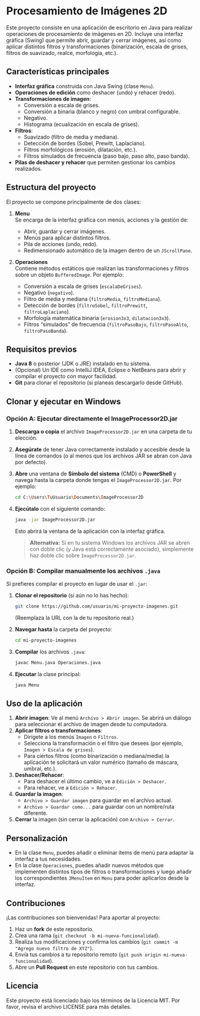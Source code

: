 # Procesamiento de Imágenes 2D

Este proyecto consiste en una aplicación de escritorio en Java para realizar operaciones de procesamiento de imágenes en 2D. Incluye una interfaz gráfica (Swing) que permite abrir, guardar y cerrar imágenes, así como aplicar distintos filtros y transformaciones (binarización, escala de grises, filtros de suavizado, realce, morfología, etc.).

## Características principales

- **Interfaz gráfica** construida con Java Swing (clase `Menu`).
- **Operaciones de edición** como deshacer (undo) y rehacer (redo).
- **Transformaciones de imagen**: 
  - Conversión a escala de grises.
  - Conversión a binaria (blanco y negro) con umbral configurable.
  - Negativo.
  - Histograma (ecualización en escala de grises).
- **Filtros**:
  - Suavizado (filtro de media y mediana).
  - Detección de bordes (Sobel, Prewitt, Laplaciano).
  - Filtros morfológicos (erosión, dilatación, etc.).
  - Filtros simulados de frecuencia (paso bajo, paso alto, paso banda).
- **Pilas de deshacer y rehacer** que permiten gestionar los cambios realizados.

## Estructura del proyecto

El proyecto se compone principalmente de dos clases:

1. **Menu**  
   Se encarga de la interfaz gráfica con menús, acciones y la gestión de:
   - Abrir, guardar y cerrar imágenes.
   - Menús para aplicar distintos filtros.
   - Pila de acciones (undo, redo).
   - Redimensionado automático de la imagen dentro de un `JScrollPane`.

2. **Operaciones**  
   Contiene métodos estáticos que realizan las transformaciones y filtros sobre un objeto `BufferedImage`. Por ejemplo:
   - Conversión a escala de grises (`escalaDeGrises`).
   - Negativo (`negativo`).
   - Filtro de media y mediana (`filtroMedia`, `filtroMediana`).
   - Detección de bordes (`filtroSobel`, `filtroPrewitt`, `filtroLaplaciano`).
   - Morfología matemática binaria (`erosion3x3`, `dilatacion3x3`).
   - Filtros “simulados” de frecuencia (`filtroPasoBajo`, `filtroPasoAlto`, `filtroPasoBanda`).

## Requisitos previos

- **Java 8** o posterior (JDK o JRE) instalado en tu sistema.
- (Opcional) Un IDE como IntelliJ IDEA, Eclipse o NetBeans para abrir y compilar el proyecto con mayor facilidad.
- **Git** para clonar el repositorio (si planeas descargarlo desde GitHub).

## Clonar y ejecutar en Windows

### Opción A: Ejecutar directamente el **ImageProcessor2D.jar**

1. **Descarga o copia** el archivo `ImageProcessor2D.jar` en una carpeta de tu elección.
2. **Asegúrate** de tener Java correctamente instalado y accesible desde la línea de comandos (o al menos que los archivos JAR se abran con Java por defecto).
3. **Abre** una ventana de **Símbolo del sistema** (CMD) o **PowerShell** y navega hasta la carpeta donde tengas el `ImageProcessor2D.jar`. Por ejemplo:
   ```bash
   cd C:\Users\TuUsuario\Documents\ImageProcessor2D
   ```
4. **Ejecútalo** con el siguiente comando:
   ```bash
   java -jar ImageProcessor2D.jar
   ```
   Esto abrirá la ventana de la aplicación con la interfaz gráfica.

   > **Alternativa:** Si en tu sistema Windows los archivos JAR se abren con doble clic (y Java está correctamente asociado), simplemente haz doble clic sobre `ImageProcessor2D.jar`.

### Opción B: Compilar manualmente los archivos `.java`

Si prefieres compilar el proyecto en lugar de usar el `.jar`:

1. **Clonar el repositorio** (si aún no lo has hecho):  
   ```bash
   git clone https://github.com/usuario/mi-proyecto-imagenes.git
   ```
   (Reemplaza la URL con la de tu repositorio real.)

2. **Navegar hasta** la carpeta del proyecto:
   ```bash
   cd mi-proyecto-imagenes
   ```

3. **Compilar** los archivos `.java`:
   ```bash
   javac Menu.java Operaciones.java
   ```

4. **Ejecutar** la clase principal:
   ```bash
   java Menu
   ```

## Uso de la aplicación

1. **Abrir imagen**: Ve al menú `Archivo > Abrir imagen`. Se abrirá un diálogo para seleccionar el archivo de imagen desde tu computadora.
2. **Aplicar filtros o transformaciones**: 
   - Dirígete a los menús `Imagen` o `Filtros`. 
   - Selecciona la transformación o el filtro que desees (por ejemplo, `Imagen > Escala de grises`).
   - Para ciertos filtros (como binarización o mediana/media) la aplicación te solicitará un valor numérico (tamaño de máscara, umbral, etc.).
3. **Deshacer/Rehacer**:  
   - Para deshacer el último cambio, ve a `Edición > Deshacer`.
   - Para rehacer, ve a `Edición > Rehacer`.
4. **Guardar la imagen**:
   - `Archivo > Guardar imagen` para guardar en el archivo actual.
   - `Archivo > Guardar como...` para guardar con un nombre/ruta diferente.
5. **Cerrar** la imagen (sin cerrar la aplicación) con `Archivo > Cerrar`.

## Personalización

- En la clase `Menu`, puedes añadir o eliminar ítems de menú para adaptar la interfaz a tus necesidades.
- En la clase `Operaciones`, puedes añadir nuevos métodos que implementen distintos tipos de filtros o transformaciones y luego añadir los correspondientes `JMenuItem` en `Menu` para poder aplicarlos desde la interfaz.

## Contribuciones

¡Las contribuciones son bienvenidas! Para aportar al proyecto:

1. Haz un **fork** de este repositorio.
2. Crea una rama (`git checkout -b mi-nueva-funcionalidad`).
3. Realiza tus modificaciones y confirma los cambios (`git commit -m "Agrego nuevo filtro de XYZ"`).
4. Envía tus cambios a tu repositorio remoto (`git push origin mi-nueva-funcionalidad`).
5. Abre un **Pull Request** en este repositorio con tus cambios.

## Licencia
Este proyecto está licenciado bajo los términos de la Licencia MIT.
Por favor, revisa el archivo LICENSE para más detalles.

